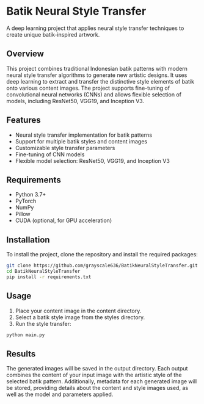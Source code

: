 # Batik Neural Style Transfer

A deep learning project that applies neural style transfer techniques to create unique batik-inspired artwork.

## Overview

This project combines traditional Indonesian batik patterns with modern neural style transfer algorithms to generate new artistic designs. It uses deep learning to extract and transfer the distinctive style elements of batik onto various content images. The project supports fine-tuning of convolutional neural networks (CNNs) and allows flexible selection of models, including ResNet50, VGG19, and Inception V3.

## Features

- Neural style transfer implementation for batik patterns
- Support for multiple batik styles and content images
- Customizable style transfer parameters
- Fine-tuning of CNN models
- Flexible model selection: ResNet50, VGG19, and Inception V3

## Requirements

- Python 3.7+
- PyTorch
- NumPy
- Pillow
- CUDA (optional, for GPU acceleration)

## Installation

To install the project, clone the repository and install the required packages:

```bash
git clone https://github.com/grayscale636/BatikNeuralStyleTransfer.git
cd BatikNeuralStyleTransfer
pip install -r requirements.txt
```

## Usage 

1. Place your content image in the content directory.
2. Select a batik style image from the styles directory.
3. Run the style transfer:

```bash
python main.py
```

## Results

The generated images will be saved in the output directory. Each output combines the content of your input image with the artistic style of the selected batik pattern. Additionally, metadata for each generated image will be stored, providing details about the content and style images used, as well as the model and parameters applied.
